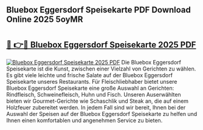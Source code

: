 ## Bluebox Eggersdorf Speisekarte PDF Download Online 2025 5oyMR

# <h2><a href="http://gc91mp.nevu.top/?p=Bluebox+Eggersdorf+Speisekarte">🔗 👉🔴 Bluebox Eggersdorf Speisekarte 2025 PDF</a></h2>

[![Bluebox Eggersdorf Speisekarte 2025 PDF](https://i.imgur.com/dBaPXMq.png)](http://gc91mp.nevu.top/?p=Bluebox+Eggersdorf+Speisekarte)
Die Bluebox Eggersdorf Speisekarte ist die Kunst, zwischen einer Vielzahl von Gerichten zu wählen. Es gibt viele leichte und frische Salate auf der Bluebox Eggersdorf Speisekarte unseres Restaurants. Für Fleischliebhaber bietet unsere Bluebox Eggersdorf Speisekarte eine große Auswahl an Gerichten: Rindfleisch, Schweinefleisch, Huhn und Fisch. Unseren Auserwählten bieten wir Gourmet-Gerichte wie Schaschlik und Steak an, die auf einem Holzfeuer zubereitet werden. In jedem Fall sind wir bereit, Ihnen bei der Auswahl der Speisen auf der Bluebox Eggersdorf Speisekarte zu helfen und Ihnen einen komfortablen und angenehmen Service zu bieten.
